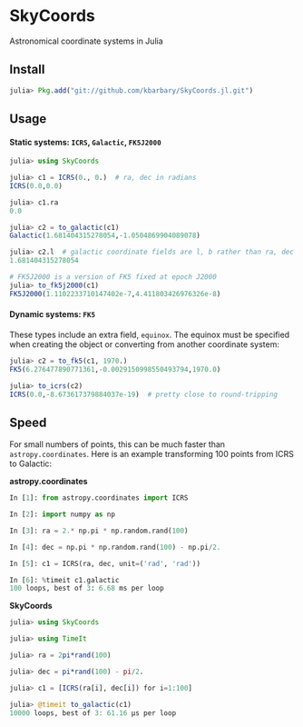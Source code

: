 # SkyCoords

Astronomical coordinate systems in Julia

## Install

```julia
julia> Pkg.add("git://github.com/kbarbary/SkyCoords.jl.git")
```

## Usage

#### Static systems: `ICRS`, `Galactic`, `FK5J2000`

```julia
julia> using SkyCoords

julia> c1 = ICRS(0., 0.)  # ra, dec in radians
ICRS(0.0,0.0)

julia> c1.ra
0.0

julia> c2 = to_galactic(c1)
Galactic(1.681404315278054,-1.0504869904089078)

julia> c2.l  # galactic coordinate fields are l, b rather than ra, dec
1.681404315278054

# FK5J2000 is a version of FK5 fixed at epoch J2000
julia> to_fk5j2000(c1)
FK5J2000(1.1102233710147402e-7,4.411803426976326e-8)
```


#### Dynamic systems: `FK5`

These types include an extra field, `equinox`. The equinox must be specified
when creating the object or converting from another coordinate system:

```julia
julia> c2 = to_fk5(c1, 1970.)
FK5(6.276477890771361,-0.0029150998550493794,1970.0)

julia> to_icrs(c2)
ICRS(0.0,-8.673617379884037e-19)  # pretty close to round-tripping
```


## Speed

For small numbers of points, this can be much faster than
`astropy.coordinates`. Here is an example transforming 100 points
from ICRS to Galactic:

**astropy.coordinates**

```python
In [1]: from astropy.coordinates import ICRS

In [2]: import numpy as np

In [3]: ra = 2.* np.pi * np.random.rand(100)

In [4]: dec = np.pi * np.random.rand(100) - np.pi/2.

In [5]: c1 = ICRS(ra, dec, unit=('rad', 'rad'))

In [6]: %timeit c1.galactic
100 loops, best of 3: 6.68 ms per loop
```

**SkyCoords**

```julia
julia> using SkyCoords

julia> using TimeIt

julia> ra = 2pi*rand(100)

julia> dec = pi*rand(100) - pi/2.

julia> c1 = [ICRS(ra[i], dec[i]) for i=1:100]

julia> @timeit to_galactic(c1)
10000 loops, best of 3: 61.16 µs per loop
```